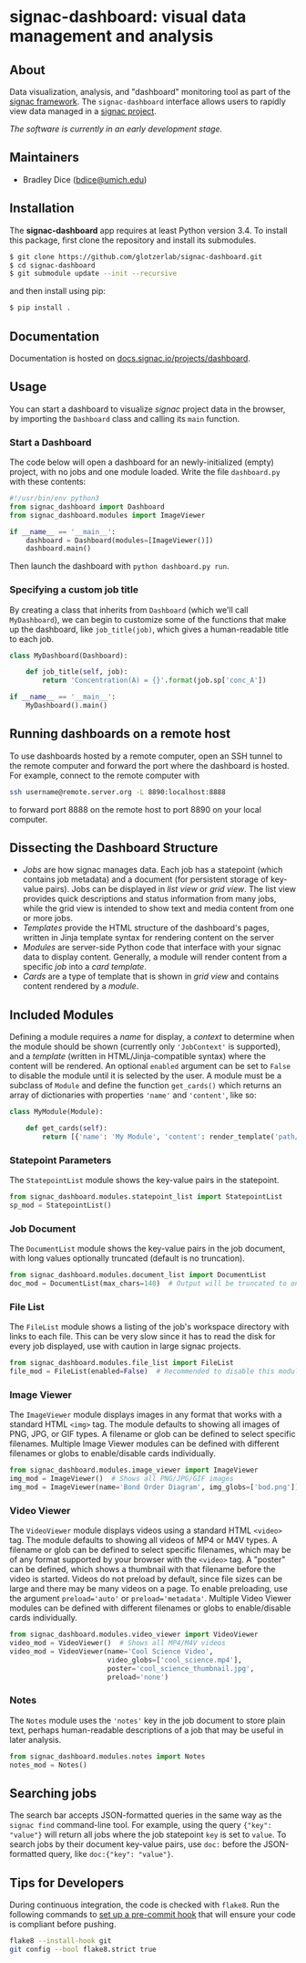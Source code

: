 # signac-dashboard: visual data management and analysis

## About

Data visualization, analysis, and "dashboard" monitoring tool as part of the [signac framework](https://signac.io).
The `signac-dashboard` interface allows users to rapidly view data managed in a [signac project](https://docs.signac.io/en/latest/projects.html).

*The software is currently in an early development stage.*

## Maintainers

  * Bradley Dice (bdice@umich.edu)

## Installation

The **signac-dashboard** app requires at least Python version 3.4.
To install this package, first clone the repository and install its submodules.
```bash
$ git clone https://github.com/glotzerlab/signac-dashboard.git
$ cd signac-dashboard
$ git submodule update --init --recursive
```
and then install using pip:
```bash
$ pip install .
```

## Documentation

Documentation is hosted on [docs.signac.io/projects/dashboard](https://docs.signac.io/projects/dashboard/en/latest/).

## Usage

You can start a dashboard to visualize *signac* project data in the browser, by importing the `Dashboard` class and calling its `main` function.

### Start a Dashboard

The code below will open a dashboard for an newly-initialized (empty) project, with no jobs and one module loaded. Write the file `dashboard.py` with these contents:

```python
#!/usr/bin/env python3
from signac_dashboard import Dashboard
from signac_dashboard.modules import ImageViewer

if __name__ == '__main__':
    dashboard = Dashboard(modules=[ImageViewer()])
    dashboard.main()
```

Then launch the dashboard with `python dashboard.py run`.

### Specifying a custom job title

By creating a class that inherits from `Dashboard` (which we'll call `MyDashboard`), we can begin to customize some of the functions that make up the dashboard, like `job_title(job)`, which gives a human-readable title to each job.

```python
class MyDashboard(Dashboard):

    def job_title(self, job):
        return 'Concentration(A) = {}'.format(job.sp['conc_A'])

if __name__ == '__main__':
    MyDashboard().main()
```

## Running dashboards on a remote host

To use dashboards hosted by a remote computer, open an SSH tunnel to the remote computer and forward the port where the dashboard is hosted. For example, connect to the remote computer with

```bash
ssh username@remote.server.org -L 8890:localhost:8888
```

to forward port 8888 on the remote host to port 8890 on your local computer.

## Dissecting the Dashboard Structure

- *Jobs* are how signac manages data. Each job has a statepoint (which contains job metadata) and a document (for persistent storage of key-value pairs). Jobs can be displayed in *list view* or *grid view*. The list view provides quick descriptions and status information from many jobs, while the grid view is intended to show text and media content from one or more jobs.
- *Templates* provide the HTML structure of the dashboard's pages, written in Jinja template syntax for rendering content on the server
- *Modules* are server-side Python code that interface with your signac data to display content. Generally, a module will render content from a specific *job* into a *card template*.
- *Cards* are a type of template that is shown in *grid view* and contains content rendered by a *module*.

## Included Modules

Defining a module requires a *name* for display, a *context* to determine when the module should be shown (currently only `'JobContext'` is supported), and a *template* (written in HTML/Jinja-compatible syntax) where the content will be rendered. An optional `enabled` argument can be set to `False` to disable the module until it is selected by the user. A module must be a subclass of `Module` and define the function `get_cards()` which returns an array of dictionaries with properties `'name'` and `'content'`, like so:

```python
class MyModule(Module):

    def get_cards(self):
        return [{'name': 'My Module', 'content': render_template('path/to/template.html')}]
```

### Statepoint Parameters

The `StatepointList` module shows the key-value pairs in the statepoint.

```python
from signac_dashboard.modules.statepoint_list import StatepointList
sp_mod = StatepointList()
```

### Job Document

The `DocumentList` module shows the key-value pairs in the job document, with long values optionally truncated (default is no truncation).

```python
from signac_dashboard.modules.document_list import DocumentList
doc_mod = DocumentList(max_chars=140)  # Output will be truncated to one tweet length
```

### File List

The `FileList` module shows a listing of the job's workspace directory with links to each file. This can be very slow since it has to read the disk for every job displayed, use with caution in large signac projects.

```python
from signac_dashboard.modules.file_list import FileList
file_mod = FileList(enabled=False)  # Recommended to disable this module by default
```

### Image Viewer

The `ImageViewer` module displays images in any format that works with a standard HTML `<img>` tag. The module defaults to showing all images of PNG, JPG, or GIF types. A filename or glob can be defined to select specific filenames. Multiple Image Viewer modules can be defined with different filenames or globs to enable/disable cards individually.

```python
from signac_dashboard.modules.image_viewer import ImageViewer
img_mod = ImageViewer()  # Shows all PNG/JPG/GIF images
img_mod = ImageViewer(name='Bond Order Diagram', img_globs=['bod.png'])
```

### Video Viewer

The `VideoViewer` module displays videos using a standard HTML `<video>` tag. The module defaults to showing all videos of MP4 or M4V types. A filename or glob can be defined to select specific filenames, which may be of any format supported by your browser with the `<video>` tag. A "poster" can be defined, which shows a thumbnail with that filename before the video is started. Videos do not preload by default, since file sizes can be large and there may be many videos on a page. To enable preloading, use the argument `preload='auto'` or `preload='metadata'`. Multiple Video Viewer modules can be defined with different filenames or globs to enable/disable cards individually.

```python
from signac_dashboard.modules.video_viewer import VideoViewer
video_mod = VideoViewer()  # Shows all MP4/M4V videos
video_mod = VideoViewer(name='Cool Science Video',
                        video_globs=['cool_science.mp4'],
                        poster='cool_science_thumbnail.jpg',
                        preload='none')
```

### Notes

The `Notes` module uses the `'notes'` key in the job document to store plain text, perhaps human-readable descriptions of a job that may be useful in later analysis.

```python
from signac_dashboard.modules.notes import Notes
notes_mod = Notes()
```

## Searching jobs

The search bar accepts JSON-formatted queries in the same way as the `signac find` command-line tool. For example, using the query `{"key": "value"}` will return all jobs where the job statepoint `key` is set to `value`. To search jobs by their document key-value pairs, use `doc:` before the JSON-formatted query, like `doc:{"key": "value"}`.

## Tips for Developers

During continuous integration, the code is checked with `flake8`. Run the following commands to [set up a pre-commit hook](http://flake8.pycqa.org/en/latest/user/using-hooks.html) that will ensure your code is compliant before pushing.

```bash
flake8 --install-hook git
git config --bool flake8.strict true
```
